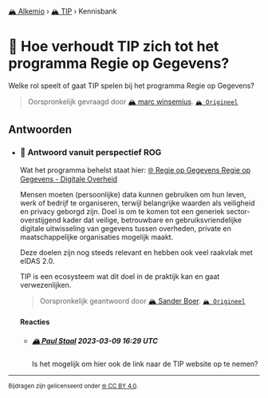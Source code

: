 [🏔️ Alkemio](https://welcome.alkem.io/) › [🏔️ TIP](https://alkem.io/tip/dashboard) › Kennisbank
# 📄 Hoe verhoudt TIP zich tot het programma Regie op Gegevens?
Welke rol speelt of gaat TIP spelen bij het programma Regie op Gegevens?
> Oorspronkelijk gevraagd door [🏔️ marc winsemius](https://alkem.io/user/marc-winsemius-5005). [`🏔️ Origineel`](https://alkem.io/tip/collaboration/hoeverhoudttipzic-5027)

## Antwoorden
- ### <a id="antwoordvanuitpers-6809"></a> 📌 Antwoord vanuit perspectief ROG
  Wat het programma behelst staat hier: [🌐 Regie op Gegevens Regie op Gegevens - Digitale Overheid](https://www.digitaleoverheid.nl/overzicht-van-alle-onderwerpen/regie-op-gegevens/)
  
  Mensen moeten (persoonlijke) data kunnen gebruiken om hun leven, werk of bedrijf te organiseren, terwijl belangrijke waarden als veiligheid en privacy geborgd zijn. Doel is om te komen tot een generiek sector-overstijgend kader dat veilige, betrouwbare en gebruiksvriendelijke digitale uitwisseling van gegevens tussen overheden, private en maatschappelijke organisaties mogelijk maakt.
  
  Deze doelen zijn nog steeds relevant en hebben ook veel raakvlak met eIDAS 2.0.
  
  TIP is een ecosysteem wat dit doel in de praktijk kan en gaat verwezenlijken.

  > Oorspronkelijk geantwoord door [🏔️ Sander Boer](https://alkem.io/tip/collaboration/hoeverhoudttipzic-5027/posts/antwoordvanuitpers-6809). [`🏔️ Origineel`](https://alkem.io/tip/collaboration/hoeverhoudttipzic-5027/posts/antwoordvanuitpers-6809)

  #### Reacties
    - ##### [🏔️ Paul Staal](https://alkem.io/user/paul-staal-854) 2023-03-09 16:29 UTC
          
      Is het mogelijk om hier ook de link naar de TIP website op te nemen?
* * *
<small>Bijdragen zijn gelicenseerd onder [🌐 CC BY 4.0](https://creativecommons.org/licenses/by/4.0/deed.nl).</small>
